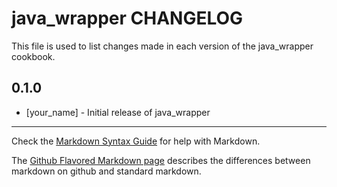 java_wrapper CHANGELOG
========================

This file is used to list changes made in each version of the java_wrapper cookbook.

0.1.0
-----
- [your_name] - Initial release of java_wrapper

- - -
Check the [Markdown Syntax Guide](http://daringfireball.net/projects/markdown/syntax) for help with Markdown.

The [Github Flavored Markdown page](http://github.github.com/github-flavored-markdown/) describes the differences between markdown on github and standard markdown.
